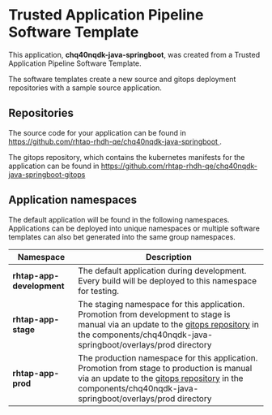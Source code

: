 # Trusted Application Pipeline Software Template

This application, **chq40nqdk-java-springboot**, was created from a Trusted Application Pipeline Software Template.

The software templates create a new source and gitops deployment repositories with a sample source application. 

## Repositories

The source code for your application can be found in [https://github.com/rhtap-rhdh-qe/chq40nqdk-java-springboot ](https://github.com/rhtap-rhdh-qe/chq40nqdk-java-springboot ).
 
The gitops repository, which contains the kubernetes manifests for the application can be found in 
[https://github.com/rhtap-rhdh-qe/chq40nqdk-java-springboot-gitops ](https://github.com/rhtap-rhdh-qe/chq40nqdk-java-springboot-gitops ) 

## Application namespaces 

The default application will be found in the following namespaces. Applications can be deployed into unique namespaces or multiple software templates can also bet generated into the same group namespaces.  

|  Namespace   |  Description   |  
| -------- | -------- |   
| **rhtap-app-development** | The default application during development. Every build will be deployed to this namespace for testing. | 
| **rhtap-app-stage** | The staging namespace for this application. Promotion from development to stage is manual via an update to the [gitops repository](https://github.com/rhtap-rhdh-qe/chq40nqdk-java-springboot-gitops ) in the components/chq40nqdk-java-springboot/overlays/prod directory |  
| **rhtap-app-prod** | The production namespace for this application. Promotion from stage to production is manual via an update to the [gitops repository](https://github.com/rhtap-rhdh-qe/chq40nqdk-java-springboot-gitops ) in the components/chq40nqdk-java-springboot/overlays/prod directory | 
